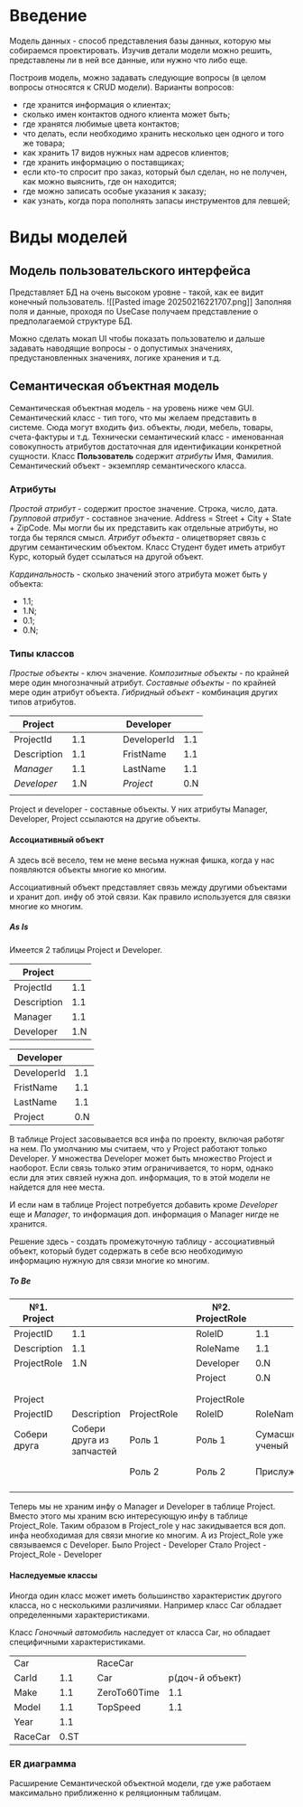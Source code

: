 # Введение
Модель данных - способ представления базы данных, которую мы собираемся проектировать. Изучив детали модели можно решить, представлены ли в ней все данные, или нужно что либо еще.

Построив модель, можно задавать следующие вопросы (в целом вопросы относятся к CRUD модели). Варианты вопросов:
- где хранится информация о клиентах;
- сколько имен контактов одного клиента может быть;
- где хранятся любимые цвета контактов;
- что делать, если необходимо хранить несколько цен одного и того же товара;
- как хранить 17 видов нужных нам адресов клиентов;
- где хранить информацию о поставщиках;
- если кто-то спросит про заказ, который был сделан, но не получен, как можно выяснить, где он находится;
- где можно записать особые указания к заказу;
- как узнать, когда пора пополнять запасы инструментов для левшей;
# Виды моделей
## Модель пользовательского интерфейса
Представляет БД на очень высоком уровне - такой, как ее видит конечный пользователь. 
![[Pasted image 20250216221707.png]]
Заполняя поля и данные, проходя по UseCase получаем представление о предполагаемой структуре БД.

Можно сделать мокап UI чтобы показать пользователю и дальше задавать наводящие вопросы - о допустимых значениях, предустановленных значениях, логике хранения и т.д.
## Семантическая объектная модель
Семантическая объектная модель - на уровень ниже чем GUI.
Семантический класс - тип того, что мы желаем представить в системе. Сюда могут входить физ. объекты, люди, мебель, товары, счета-фактуры и т.д.
Технически семантический класс - именованная совокупность атрибутов достаточная для идентификации конкретной сущности. Класс **Пользователь** содержит *атрибуты* Имя, Фамилия.
Семантический объект - экземпляр семантического класса.
### Атрибуты
*Простой атрибут* - содержит простое значение. Строка, число, дата.
*Групповой атрибут* - составное значение. Address = Street + City + State + ZipCode. Мы могли бы их представить как отдельные атрибуты, но тогда бы терялся смысл.
*Атрибут объекта* - олицетворяет связь с другим семантическим объектом. Класс Студент будет иметь атрибут Курс, который будет ссылаться на другой объект.

*Кардинальность* - сколько значений этого атрибута может быть у объекта:
- 1.1;
- 1.N;
- 0.1;
- 0.N;

### Типы классов
*Простые объекты* - ключ значение.
*Композитные объекты* - по крайней мере один многозначный атрибут.
*Составные объекты* - по крайней мере один атрибут объекта.
*Гибридный объект* - комбинация других типов атрибутов.

| Project     |     |     |     |     | Developer   |     |
| ----------- | --- | --- | --- | --- | ----------- | --- |
| ProjectId   | 1.1 |     |     |     | DeveloperId | 1.1 |
| Description | 1.1 |     |     |     | FristName   | 1.1 |
| *Manager*   | 1.1 |     |     |     | LastName    | 1.1 |
| *Developer* | 1.N |     |     |     | *Project*   | 0.N |
|             |     |     |     |     |             |     |
Project и developer - составные объекты. У них атрибуты Manager, Developer, Project ссылаются на другие объекты.
#### Ассоциативный объект
А здесь всё весело, тем не мене весьма нужная фишка, когда у нас появляются объекты многие ко многим.

Ассоциативный объект представляет связь между другими объектами и хранит доп. инфу об этой связи. Как правило используется для связки многие ко многим.

##### As Is
Имеется 2 таблицы Project и Developer. 

| Project     |     |
| ----------- | --- |
| ProjectId   | 1.1 |
| Description | 1.1 |
| Manager     | 1.1 |
| Developer   | 1.N |

| Developer   |     |
| ----------- | --- |
| DeveloperId | 1.1 |
| FristName   | 1.1 |
| LastName    | 1.1 |
| Project     | 0.N |
В таблице Project засовывается вся инфа по проекту, включая работяг на нем. По умолчанию мы считаем, что у Project работают только Developer. У множества Developer может быть множество Project и наоборот. Если связь только этим ограничивается, то норм, однако если для этих связей нужна доп. информация, то в этой модели не найдется для нее места.

И если нам в таблице Project потребуется добавить кроме *Developer* еще и *Manager*, то информация доп. информация о Manager нигде не хранится.

Решение здесь - создать промежуточную таблицу - ассоциативный объект, который будет содержать в себе всю необходимую информацию нужную для связи многие ко многим.

##### To Be

| №1. Project  |                           |             |     | №2. ProjectRole |                    |                     |              |     | №3. Developer       |           |              |             |     |
| ------------ | ------------------------- | ----------- | --- | --------------- | ------------------ | ------------------- | ------------ | --- | ------------------- | --------- | ------------ | ----------- | --- |
| ProjectID    | 1.1                       |             |     | RoleID          | 1.1                |                     |              |     | DeveloperId         | 1.1       |              |             |     |
| Description  | 1.1                       |             |     | RoleName        | 1.1                |                     |              |     | FirstName           | 1.1       |              |             |     |
| ProjectRole  | 1.N                       |             |     | Developer       | 0.N                |                     |              |     | LastName            | 1.1       |              |             |     |
|              |                           |             |     | Project         | 0.N                |                     |              |     | ProjectRole         | 0.N       |              |             |     |
|              |                           |             |     |                 |                    |                     |              |     |                     |           |              |             |     |
|              |                           |             |     |                 |                    |                     |              |     |                     |           |              |             |     |
| Project      |                           |             |     | ProjectRole     |                    |                     |              |     | developer           |           |              |             |     |
| ProjectID    | Description               | ProjectRole |     | RoleID          | RoleName           | Developer           | Project      |     | DeveloperId         | FirstName | LastName     | ProjectRole |     |
| Собери друга | Собери друга из запчастей | Роль 1      |     | Роль 1          | Сумасшедший ученый | Доктор Франкенштейн | Собери друга |     | Доктор Франкенштейн | Тед       | Франкенштейн | Роль 1      |     |
|              |                           | Роль 2      |     | Роль 2          | Прислужник         | Игорь               | Собери друга |     | Игорь               | Игорь     | Джонсон      | Роль 2      |     |
|              |                           |             |     |                 |                    |                     |              |     |                     |           |              |             |     |
|              |                           |             |     |                 |                    |                     |              |     |                     |           |              |             |     |


Теперь мы не храним инфу о Manager и Developer в таблице Project. Вместо этого мы храним всю интересующую инфу в таблице Project_Role. Таким образом в Project_role у нас закидывается вся доп. инфа необходимая для связи многие ко многим. А из Project_Role уже связываемся с Developer.
Было Project - Developer
Стало Project - Project_Role - Developer
#### Наследуемые классы
Иногда один класс может иметь большинство характеристик другого класса, но с несколькими различиями.
Например класс Car обладает определенными характеристиками.

Класс *Гоночный автомобиль* наследует от класса Car, но обладает специфичными характеристиками.

|   |   |   |   |   |
|---|---|---|---|---|
|Car|||RaceCar||
|CarId|1.1||Car|p(доч-й объект)|
|Make|1.1||ZeroTo60Time|1.1|
|Model|1.1||TopSpeed|1.1|
|Year|1.1||||
|RaceCar|0.ST||||
### ER диаграмма
Расширение Семантической объектной модели, где уже работаем максимально приближенно к реляционным таблицам.